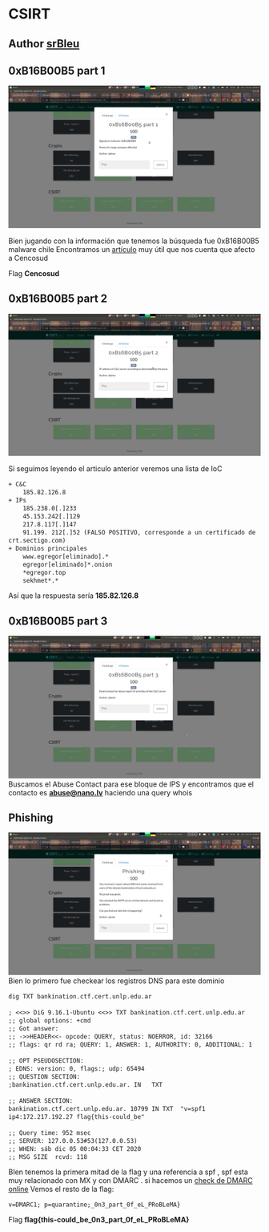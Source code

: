 # CSIRT
## Author [srBleu](https://twitter.com/srbleu)
## 0xB16B00B5 part 1
![Description](https://github.com/Flaggermeister/Writeups/blob/main/CERTUNLP/Desc1.png)

Bien jugando con la información que tenemos la búsqueda fue 0xB16B00B5 malware chile
Encontramos un [artículo](https://blog.segu-info.com.ar/2020/11/nuevo-ransomware-egregor-cencosud-jumbo.html) muy útil que nos cuenta que afecto a Cencosud

Flag **Cencosud**

## 0xB16B00B5 part 2
![Description](https://github.com/Flaggermeister/Writeups/blob/main/CERTUNLP/Desc2.png)

Si seguimos leyendo el articulo anterior veremos una lista de IoC
```
+ C&C
    185.82.126.8
+ IPs
    185.238.0[.]233
    45.153.242[.]129
    217.8.117[.]147
    91.199. 212[.]52 (FALSO POSITIVO, corresponde a un certificado de crt.sectigo.com)
+ Dominios principales
    www.egregor[eliminado].*
    egregor[eliminado]*.onion
    *egregor.top
    sekhmet*.*
```
Así que la respuesta sería **185.82.126.8**
## 0xB16B00B5 part 3
![Description](https://github.com/Flaggermeister/Writeups/blob/main/CERTUNLP/Desc3.png)
Buscamos el Abuse Contact para ese bloque de IPS y encontramos que el contacto es **abuse@nano.lv** haciendo una query whois 
## Phishing
![Description](https://github.com/Flaggermeister/Writeups/blob/main/CERTUNLP/Desc4.png)
Bien lo primero fue checkear los registros DNS para este dominio
```
dig TXT bankination.ctf.cert.unlp.edu.ar

; <<>> DiG 9.16.1-Ubuntu <<>> TXT bankination.ctf.cert.unlp.edu.ar
;; global options: +cmd
;; Got answer:
;; ->>HEADER<<- opcode: QUERY, status: NOERROR, id: 32166
;; flags: qr rd ra; QUERY: 1, ANSWER: 1, AUTHORITY: 0, ADDITIONAL: 1

;; OPT PSEUDOSECTION:
; EDNS: version: 0, flags:; udp: 65494
;; QUESTION SECTION:
;bankination.ctf.cert.unlp.edu.ar. IN	TXT

;; ANSWER SECTION:
bankination.ctf.cert.unlp.edu.ar. 10799	IN TXT	"v=spf1 ip4:172.217.192.27 flag{this-could_be"

;; Query time: 952 msec
;; SERVER: 127.0.0.53#53(127.0.0.53)
;; WHEN: sáb dic 05 00:04:33 CET 2020
;; MSG SIZE  rcvd: 118
```
BIen tenemos la primera mitad de la flag y una referencia a spf , spf esta muy relacionado con MX y con DMARC . si hacemos un [check de DMARC online](https://mxtoolbox.com/SuperTool.aspx?action=dmarc%3a+bankination.ctf.cert.unlp.edu.ar&run=toolpage)
Vemos el resto de la flag:
```
v=DMARC1; p=quarantine;_0n3_part_0f_eL_PRoBLeMA}
```
Flag **flag{this-could_be_0n3_part_0f_eL_PRoBLeMA}**
